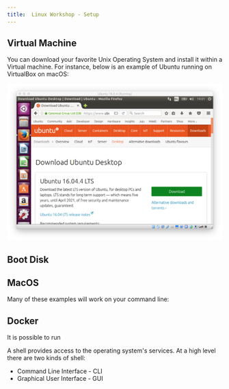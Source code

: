 ```yaml
---
title:  Linux Workshop - Setup
---
```


## Virtual Machine

You can download your favorite Unix Operating System and install it within a Virtual machine.
For instance, below is an example of Ubuntu running on VirtualBox on macOS:

![](./ubuntu-virtual-box.png "Screenshot of ubuntu running on virtual box")

## Boot Disk

## MacOS

Many of these examples will work on your command line:

## Docker

It is possible to run

A shell provides access to the operating system's services. At a high level there are two kinds
of shell:

* Command Line Interface - CLI
* Graphical User Interface - GUI
